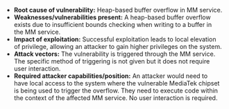 - **Root cause of vulnerability:** Heap-based buffer overflow in MM service.
- **Weaknesses/vulnerabilities present:** A heap-based buffer overflow exists due to insufficient bounds checking when writing to a buffer in the MM service.
- **Impact of exploitation:** Successful exploitation leads to local elevation of privilege, allowing an attacker to gain higher privileges on the system.
- **Attack vectors:** The vulnerability is triggered through the MM service. The specific method of triggering is not given but it does not require user interaction.
- **Required attacker capabilities/position:** An attacker would need to have local access to the system where the vulnerable MediaTek chipset is being used to trigger the overflow. They need to execute code within the context of the affected MM service. No user interaction is required.